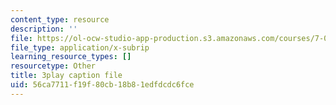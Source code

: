 ```yaml
---
content_type: resource
description: ''
file: https://ol-ocw-studio-app-production.s3.amazonaws.com/courses/7-016-introductory-biology-fall-2018/56ca7711f19f80cb18b81edfdcdc6fce_EJ6Sjn1c04Y.srt
file_type: application/x-subrip
learning_resource_types: []
resourcetype: Other
title: 3play caption file
uid: 56ca7711-f19f-80cb-18b8-1edfdcdc6fce
---
```

